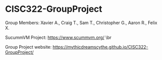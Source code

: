 # CISC322-GroupProject
Group Members:
Xavier A., Craig T., Sam T., Christopher G., Aaron R., Felix X.

SucummVM Project: https://www.scummvm.org/ \br

Group Project website: https://mythicdreamscythe.github.io/CISC322-GroupProject/
